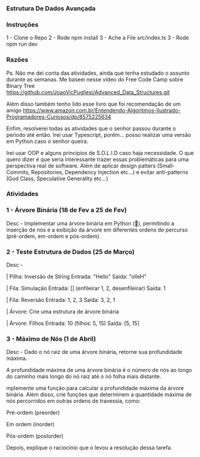 ### Estrutura De Dados Avançada

### Instruções

1 - Clone o Repo
2 - Rode npm install
3 - Ache a File src/index.ts
3 - Rode npm run dev

### Razões

Ps. Não me dei conta das atividades, ainda que tenha estudado o assunto durante as semanas. Me baseei nesse vídeo do Free Code Camp sobre Binary Tree
https://github.com/JoaoVicPugliesi/Advanced_Data_Structures.git

Além disso também tenho lido esse livro que foi recomendação de um amigo
https://www.amazon.com.br/Entendendo-Algoritmos-Ilustrado-Programadores-Curiosos/dp/8575225634

Enfim, resolverei todas as atividades que o senhor passou durante o período até então.
Irei usar Typescript, porém... posso realizar uma versão em Python caso o senhor queira.

Irei usar OOP e alguns principios de S.O.L.I.D caso haja necessidade. O que quero dizer é que seria interessante trazer essas problemáticas para uma perspectiva real de software. Além de aplicar design patters (Small-Commits, Repositories, Dependency Injection etc...) e evitar anti-patterns (God Class, Speculative Generality etc...)

### Atividades

### 1 - Árvore Binária (18 de Fev a 25 de Fev)

Desc - Implementar uma árvore binária em Python (🫣), permitindo a inserção de nós e a exibição da árvore em diferentes ordens de percurso (pré-ordem, em-ordem e pós-ordem).

### 2 - Teste Estrutura de Dados (25 de Março)

Desc - 

| Pilha: Inversão de String
Entrada: "Hello"
Saída: "olleH"

| Fila: Simulação
Entrada: [] (enfileirar 1, 2, desenfileirar)
Saída: 1

| Fila: Reversão
Entrada: 1, 2, 3
Saída: 3, 2, 1

| Árvore: Crie uma estrutura de árvore binária

| Árvore: Filhos
Entrada: 10 (filhos: 5, 15)
Saída: [5, 15]

### 3 - Máximo de Nós (1 de Abril)

Desc - Dado o nó raiz de uma árvore binária, retorne sua profundidade máxima.

A profundidade máxima de uma árvore binária é o número de nós ao longo do caminho mais longo do nó raiz até o nó folha mais distante.

mplemente uma função para calcular a profundidade máxima da árvore binária. Além disso, crie funções que determinem a quantidade máxima de nós percorridos em outras ordens de travessia, como:

Pré-ordem (preorder)

Em ordem (inorder)

Pós-ordem (postorder)

Depois, explique o raciocínio que o levou a resolução dessa tarefa.